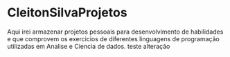# CleitonSilvaProjetos
Aqui irei armazenar projetos pessoais para desenvolvimento de habilidades e que comprovem os exercicios de diferentes linguagens de programação utilizadas em Analise e Ciencia de dados.
teste alteração